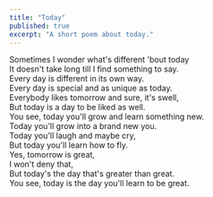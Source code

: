 ```yaml
---
title: "Today"
published: true
excerpt: "A short poem about today."
---
```


Sometimes I wonder what's different 'bout today\
It doesn't take long till I find something to say.\
Every day is different in its own way.\
Every day is special and as unique as today.\
Everybody likes tomorrow and sure, it's swell,\
But today is a day to be liked as well.\
You see, today you'll grow and learn something new.\
Today you'll grow into a brand new you.\
Today you'll laugh and maybe cry,\
But today you'll learn how to fly.\
Yes, tomorrow is great,\
I won't deny that,\
But today's the day that's greater than great.\
You see, today is the day you'll learn to be great.
